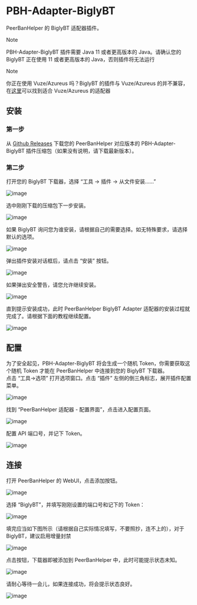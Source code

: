# PBH-Adapter-BiglyBT

PeerBanHelper 的 BiglyBT 适配器插件。

> [!NOTE]
> PBH-Adapter-BiglyBT 插件需要 Java 11 或者更高版本的 Java。请确认您的 BiglyBT 正在使用 11 或者更高版本的 Java，否则插件将无法运行

> [!NOTE]
> 你正在使用 Vuze/Azureus 吗？BiglyBT 的插件与 Vuze/Azureus 的并不兼容，在[这里](https://github.com/PBH-BTN/PBH-Adapter-Azureus)可以找到适合 Vuze/Azureus 的适配器


## 安装

### 第一步

从 [Github Releases](https://github.com/PBH-BTN/PBH-Adapter-BiglyBT/releases) 下载您的 PeerBanHelper 对应版本的 PBH-Adapter-BiglyBT 插件压缩包（如果没有说明，请下载最新版本）。

### 第二步

打开您的 BiglyBT 下载器，选择 “工具 -> 插件 -> 从文件安装……”

![image](https://github.com/PBH-BTN/PBH-Adapter-BiglyBT/assets/30802565/68d751f9-2cfa-491c-9462-cf05c0a7961c)

选中刚刚下载的压缩包下一步安装。

![image](https://github.com/PBH-BTN/PBH-Adapter-BiglyBT/assets/30802565/7acd7909-db9b-4a04-a426-daf602acca82)

如果 BiglyBT 询问您为谁安装，请根据自己的需要选择。如无特殊要求，请选择默认的选项。

![image](https://github.com/PBH-BTN/PBH-Adapter-BiglyBT/assets/30802565/527467ab-e92d-41f8-853a-9f86562f096c)

弹出插件安装对话框后，请点击 “安装” 按钮。

![image](https://github.com/PBH-BTN/PBH-Adapter-BiglyBT/assets/30802565/71133241-9d11-444a-a19b-a874a4850d6c)

如果弹出安全警告，请您允许继续安装。

![image](https://github.com/PBH-BTN/PBH-Adapter-BiglyBT/assets/30802565/d918e8ce-7126-4521-8c1b-fb0c4120bb0f)

直到提示安装成功，此时 PeerBanHelper BiglyBT Adapter 适配器的安装过程就完成了。请根据下面的教程继续配置。

![image](https://github.com/PBH-BTN/PBH-Adapter-BiglyBT/assets/30802565/83471d40-f707-431c-8fe7-f05b73de5763)

## 配置

为了安全起见，PBH-Adapter-BiglyBT 将会生成一个随机 Token，你需要获取这个随机 Token 才能在 PeerBanHelper 中连接到您的 BiglyBT 下载器。  
点击 “工具->选项” 打开选项窗口。点击 “插件” 左侧的倒三角标志，展开插件配置菜单。

![image](https://github.com/PBH-BTN/PBH-Adapter-BiglyBT/assets/30802565/bbab5581-6c14-4354-9861-9a71c7107c01)

找到 “PeerBanHelper 适配器 - 配置界面”，点击进入配置页面。

![image](https://github.com/PBH-BTN/PBH-Adapter-BiglyBT/assets/30802565/d0b84c5e-15dc-4403-8caa-f4627cffe3bf)

配置 API 端口号，并记下 Token。

![image](https://github.com/PBH-BTN/PBH-Adapter-BiglyBT/assets/30802565/f9eb6630-e5f0-43e9-8ac0-cec162ce3339)

## 连接

打开 PeerBanHelper 的 WebUI，点击添加按钮。

![image](https://github.com/PBH-BTN/PBH-Adapter-BiglyBT/assets/30802565/5ecb7ad9-60f9-4325-bfd8-6ebff47c1875)

选择 “BiglyBT”，并填写刚刚设置的端口号和记下的 Token：

![image](https://github.com/PBH-BTN/PBH-Adapter-BiglyBT/assets/30802565/0ea581a5-23ff-491c-818b-a43b1bb36d66)

填完应当如下图所示（请根据自己实际情况填写，不要照抄，连不上的），对于 BiglyBT，建议启用增量封禁

![image](https://github.com/PBH-BTN/PBH-Adapter-BiglyBT/assets/30802565/5dde841f-b0dd-4745-a920-f9c8b3f676c9)

点击按钮，下载器即被添加到 PeerBanHelper 中，此时可能提示状态未知。

![image](https://github.com/PBH-BTN/PBH-Adapter-BiglyBT/assets/30802565/b24011a1-bfdb-43b3-9fec-6709c1acc742)

请耐心等待一会儿，如果连接成功，将会提示状态良好。

![image](https://github.com/PBH-BTN/PBH-Adapter-BiglyBT/assets/30802565/8c6fcc58-6d59-4daf-beed-0e0afee1eab0)





